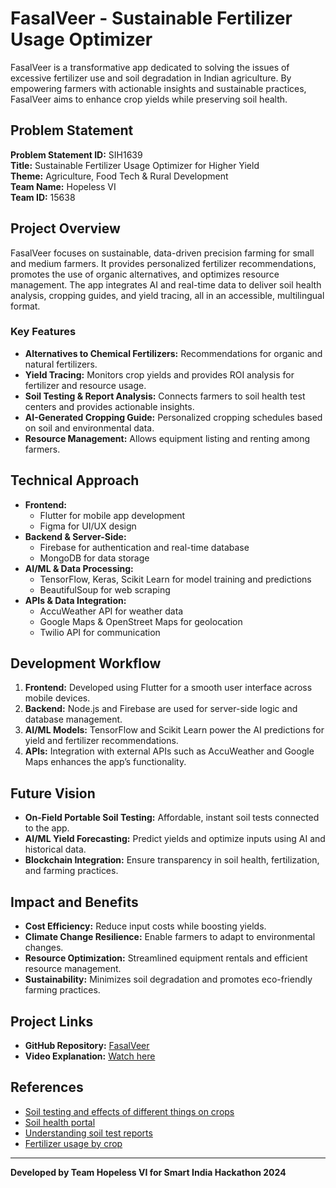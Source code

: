 # FasalVeer - Sustainable Fertilizer Usage Optimizer

FasalVeer is a transformative app dedicated to solving the issues of excessive fertilizer use and soil degradation in Indian agriculture. By empowering farmers with actionable insights and sustainable practices, FasalVeer aims to enhance crop yields while preserving soil health.

## Problem Statement

**Problem Statement ID:** SIH1639  
**Title:** Sustainable Fertilizer Usage Optimizer for Higher Yield  
**Theme:** Agriculture, Food Tech & Rural Development  
**Team Name:** Hopeless VI  
**Team ID:** 15638

## Project Overview

FasalVeer focuses on sustainable, data-driven precision farming for small and medium farmers. It provides personalized fertilizer recommendations, promotes the use of organic alternatives, and optimizes resource management. The app integrates AI and real-time data to deliver soil health analysis, cropping guides, and yield tracing, all in an accessible, multilingual format.

### Key Features

- **Alternatives to Chemical Fertilizers:** Recommendations for organic and natural fertilizers.
- **Yield Tracing:** Monitors crop yields and provides ROI analysis for fertilizer and resource usage.
- **Soil Testing & Report Analysis:** Connects farmers to soil health test centers and provides actionable insights.
- **AI-Generated Cropping Guide:** Personalized cropping schedules based on soil and environmental data.
- **Resource Management:** Allows equipment listing and renting among farmers.

## Technical Approach

- **Frontend:**  
  - Flutter for mobile app development  
  - Figma for UI/UX design
- **Backend & Server-Side:**  
  - Firebase for authentication and real-time database  
  - MongoDB for data storage
- **AI/ML & Data Processing:**  
  - TensorFlow, Keras, Scikit Learn for model training and predictions  
  - BeautifulSoup for web scraping
- **APIs & Data Integration:**  
  - AccuWeather API for weather data  
  - Google Maps & OpenStreet Maps for geolocation  
  - Twilio API for communication

## Development Workflow

1. **Frontend:** Developed using Flutter for a smooth user interface across mobile devices.
2. **Backend:** Node.js and Firebase are used for server-side logic and database management.
3. **AI/ML Models:** TensorFlow and Scikit Learn power the AI predictions for yield and fertilizer recommendations.
4. **APIs:** Integration with external APIs such as AccuWeather and Google Maps enhances the app’s functionality.

## Future Vision

- **On-Field Portable Soil Testing:** Affordable, instant soil tests connected to the app.
- **AI/ML Yield Forecasting:** Predict yields and optimize inputs using AI and historical data.
- **Blockchain Integration:** Ensure transparency in soil health, fertilization, and farming practices.

## Impact and Benefits

- **Cost Efficiency:** Reduce input costs while boosting yields.
- **Climate Change Resilience:** Enable farmers to adapt to environmental changes.
- **Resource Optimization:** Streamlined equipment rentals and efficient resource management.
- **Sustainability:** Minimizes soil degradation and promotes eco-friendly farming practices.

## Project Links

- **GitHub Repository:** [FasalVeer](https://github.com/HopelessVI/FasalVeer)
- **Video Explanation:** [Watch here](https://youtu.be/fdu8pMCGopQ)

## References

- [Soil testing and effects of different things on crops](https://eos.com/)
- [Soil health portal](https://soilhealth.dac.gov.in/home)
- [Understanding soil test reports](https://extension.umn.edu/testing-and-analysis/understanding-soil-test-report)
- [Fertilizer usage by crop](https://www.ifastat.org/consumption/fertilizer-use-by-crop)

---

**Developed by Team Hopeless VI for Smart India Hackathon 2024**
